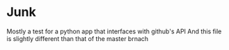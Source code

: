 # Junk
Mostly a test for a python app that interfaces with github's API 
And this file is slightly different than that of the master brnach
